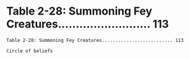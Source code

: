 # Table 2-28: Summoning Fey Creatures.......................... 113

```
Table 2-28: Summoning Fey Creatures.......................... 113

Circle of beliefs
```
